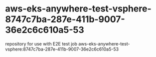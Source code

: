 # aws-eks-anywhere-test-vsphere-8747c7ba-287e-411b-9007-36e2c6c610a5-53
repository for use with E2E test job aws-eks-anywhere-test-vsphere:8747c7ba-287e-411b-9007-36e2c6c610a5-53
